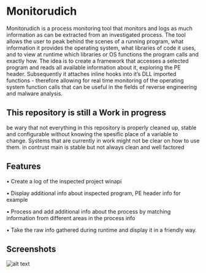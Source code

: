 
# Monitorudich


Monitorudich is a process monitoring tool that monitors and logs as much information as can be extracted from an investigated process. The tool allows the user to peak behind the scenes of a running program, what information it provides the operating system, what libraries of code it uses, and to view at runtime which libraries or OS functions the program calls and exactly how.
The idea is to create a framework that accesses a selected program and reads all available information about it, exploring the PE header. Subsequently it attaches inline hooks into it’s DLL imported functions - therefore allowing for real time monitoring of the operating system function calls that can be useful in the fields of reverse engineering and malware analysis. 



## This repository is still a Work in progress
be wary that not everything in this repository is properly cleaned up, stable and configurable without knowing the spesific place of a variable to change.
Systems that are currently in work might not be clear on how to use them. in contrust main is stable but not always clean and well factored
## Features

•	Create a log of the inspected project winapi

•	Display additional info about inspected program, PE header info for example

•	Process and add additional info about the process by matching information from different areas in the process info

•	Take the raw info gathered during runtime and display it in a friendly way.

## Screenshots

![alt text](Screenshots/cmd_mainExecute_Fibonacci.exe_screenshot.png)

